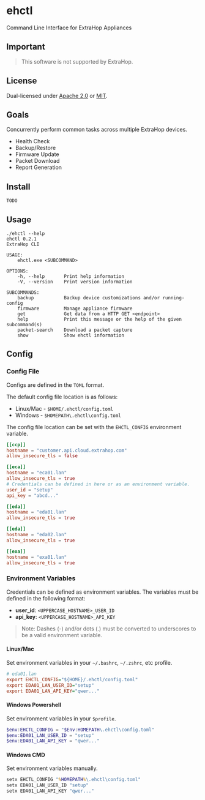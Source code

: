 # ehctl
Command Line Interface for ExtraHop Appliances

## Important
> This software is not supported by ExtraHop.

## License
Dual-licensed under [Apache 2.0](LICENSE-APACHE) or [MIT](LICENSE-MIT).

## Goals
Concurrently perform common tasks across multiple ExtraHop devices.
* Health Check
* Backup/Restore
* Firmware Update
* Packet Download
* Report Generation

## Install
```
TODO
```

## Usage
```
./ehctl --help
ehctl 0.2.1
ExtraHop CLI

USAGE:
    ehctl.exe <SUBCOMMAND>

OPTIONS:
    -h, --help       Print help information
    -V, --version    Print version information

SUBCOMMANDS:
    backup           Backup device customizations and/or running-config
    firmware         Manage appliance firmware
    get              Get data from a HTTP GET <endpoint>
    help             Print this message or the help of the given subcommand(s)
    packet-search    Download a packet capture
    show             Show ehctl information
```

## Config

### Config File
Configs are defined in the `TOML` format. 

The default config file location is as follows: 
* Linux/Mac - `$HOME/.ehctl/config.toml`
* Windows - `$HOMEPATH\.ehctl\config.toml`

The config file location can be set with the `EHCTL_CONFIG` environment variable.

```toml
[[ccp]]
hostname = "customer.api.cloud.extrahop.com"
allow_insecure_tls = false

[[eca]]
hostname = "eca01.lan"
allow_insecure_tls = true
# Credentials can be defined in here or as an environment variable.
user_id = "setup" 
api_key = "abcd..."

[[eda]]
hostname = "eda01.lan"
allow_insecure_tls = true

[[eda]]
hostname = "eda02.lan"
allow_insecure_tls = true

[[exa]]
hostname = "exa01.lan"
allow_insecure_tls = true
```

### Environment Variables
Credentials can be defined as environment variables.
The variables must be defined in the following format:
* **user_id**: `<UPPERCASE_HOSTNAME>_USER_ID`
* **api_key**: `<UPPERCASE_HOSTNAME>_API_KEY`

> Note: Dashes (-) and/or dots (.) must be converted to underscores to be a valid environment variable.

#### Linux/Mac
Set environment variables in your `~/.bashrc`, `~/.zshrc`, etc profile.
```ini
# eda01.lan
export EHCTL_CONFIG="${HOME}/.ehctl/config.toml"
export EDA01_LAN_USER_ID="setup"
export EDA01_LAN_API_KEY="qwer..."
```

#### Windows Powershell
Set environment variables in your `$profile`.
```powershell
$env:EHCTL_CONFIG = "$Env:HOMEPATH\.ehctl\config.toml"
$env:EDA01_LAN_USER_ID = "setup"
$env:EDA01_LAN_API_KEY = "qwer..."
```

#### Windows CMD
Set environment variables manually.
```bat
setx EHCTL_CONFIG "%HOMEPATH%\.ehctl\config.toml"
setx EDA01_LAN_USER_ID "setup"
setx EDA01_LAN_API_KEY "qwer..."
```